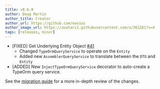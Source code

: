 ```yaml
---
title: v0.6.0
author: Doug Martin
author_title: Creator
author_url: https://github.com/eavios
author_image_url: https://avatars1.githubusercontent.com/u/361261?v=4
tags: [releases, minor]
---
```


* [FIXED] Get Underlying Entity Object [#41](https://github.com/eavios/nestjs-query/issues)
  * Changed `TypeOrmQueryService` to operate on the `Entity`
  * Added new `AssemblerQueryService` to translate between the `DTO` and `Entity`
* [ADDED] New `InjectTypeOrmQueryService` decorator to auto-create a TypeOrm query service.

See the [migration guide](/docs/migration-guides/v0.5.x-to-v0.6.x) for a more in-depth review of the changes.
